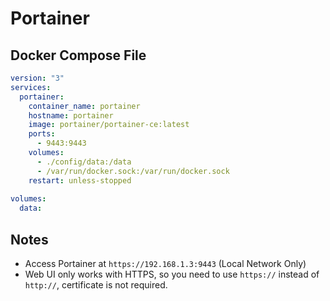 # Portainer


## Docker Compose File

```yaml
version: "3"
services:
  portainer:
    container_name: portainer
    hostname: portainer
    image: portainer/portainer-ce:latest
    ports:
      - 9443:9443
    volumes:
      - ./config/data:/data
      - /var/run/docker.sock:/var/run/docker.sock
    restart: unless-stopped
    
volumes:
  data:
```

## Notes

- Access Portainer at `https://192.168.1.3:9443` (Local Network Only)
- Web UI only works with HTTPS, so you need to use `https://` instead of `http://`, certificate is not required.
